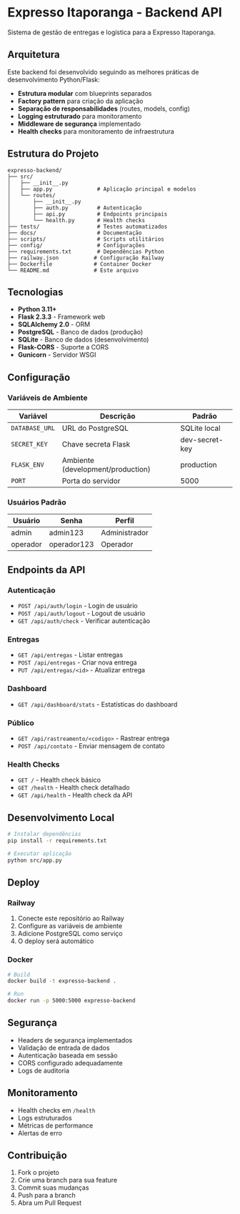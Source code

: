 # Expresso Itaporanga - Backend API

Sistema de gestão de entregas e logística para a Expresso Itaporanga.

## Arquitetura

Este backend foi desenvolvido seguindo as melhores práticas de desenvolvimento Python/Flask:

- **Estrutura modular** com blueprints separados
- **Factory pattern** para criação da aplicação
- **Separação de responsabilidades** (routes, models, config)
- **Logging estruturado** para monitoramento
- **Middleware de segurança** implementado
- **Health checks** para monitoramento de infraestrutura

## Estrutura do Projeto

```
expresso-backend/
├── src/
│   ├── __init__.py
│   ├── app.py              # Aplicação principal e modelos
│   └── routes/
│       ├── __init__.py
│       ├── auth.py         # Autenticação
│       ├── api.py          # Endpoints principais
│       └── health.py       # Health checks
├── tests/                  # Testes automatizados
├── docs/                   # Documentação
├── scripts/                # Scripts utilitários
├── config/                 # Configurações
├── requirements.txt        # Dependências Python
├── railway.json           # Configuração Railway
├── Dockerfile             # Container Docker
└── README.md              # Este arquivo
```

## Tecnologias

- **Python 3.11+**
- **Flask 2.3.3** - Framework web
- **SQLAlchemy 2.0** - ORM
- **PostgreSQL** - Banco de dados (produção)
- **SQLite** - Banco de dados (desenvolvimento)
- **Flask-CORS** - Suporte a CORS
- **Gunicorn** - Servidor WSGI

## Configuração

### Variáveis de Ambiente

| Variável | Descrição | Padrão |
|----------|-----------|---------|
| `DATABASE_URL` | URL do PostgreSQL | SQLite local |
| `SECRET_KEY` | Chave secreta Flask | dev-secret-key |
| `FLASK_ENV` | Ambiente (development/production) | production |
| `PORT` | Porta do servidor | 5000 |

### Usuários Padrão

| Usuário | Senha | Perfil |
|---------|-------|--------|
| admin | admin123 | Administrador |
| operador | operador123 | Operador |

## Endpoints da API

### Autenticação
- `POST /api/auth/login` - Login de usuário
- `POST /api/auth/logout` - Logout de usuário
- `GET /api/auth/check` - Verificar autenticação

### Entregas
- `GET /api/entregas` - Listar entregas
- `POST /api/entregas` - Criar nova entrega
- `PUT /api/entregas/<id>` - Atualizar entrega

### Dashboard
- `GET /api/dashboard/stats` - Estatísticas do dashboard

### Público
- `GET /api/rastreamento/<codigo>` - Rastrear entrega
- `POST /api/contato` - Enviar mensagem de contato

### Health Checks
- `GET /` - Health check básico
- `GET /health` - Health check detalhado
- `GET /api/health` - Health check da API

## Desenvolvimento Local

```bash
# Instalar dependências
pip install -r requirements.txt

# Executar aplicação
python src/app.py
```

## Deploy

### Railway

1. Conecte este repositório ao Railway
2. Configure as variáveis de ambiente
3. Adicione PostgreSQL como serviço
4. O deploy será automático

### Docker

```bash
# Build
docker build -t expresso-backend .

# Run
docker run -p 5000:5000 expresso-backend
```

## Segurança

- Headers de segurança implementados
- Validação de entrada de dados
- Autenticação baseada em sessão
- CORS configurado adequadamente
- Logs de auditoria

## Monitoramento

- Health checks em `/health`
- Logs estruturados
- Métricas de performance
- Alertas de erro

## Contribuição

1. Fork o projeto
2. Crie uma branch para sua feature
3. Commit suas mudanças
4. Push para a branch
5. Abra um Pull Request
